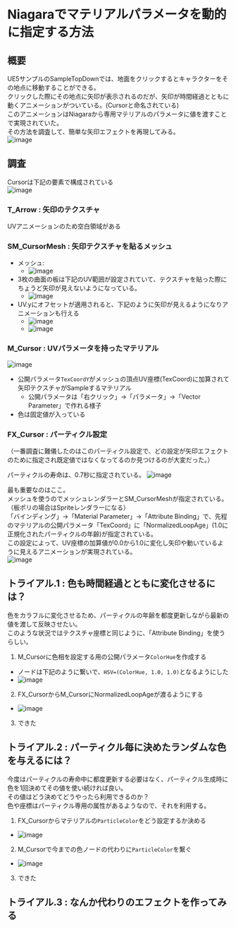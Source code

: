 # Niagaraでマテリアルパラメータを動的に指定する方法

## 概要
UE5サンプルのSampleTopDownでは、地面をクリックするとキャラクターをその地点に移動することができる。  
クリックした際にその地点に矢印が表示されるのだが、矢印が時間経過とともに動くアニメーションがついている。(Cursorと命名されている)  
このアニメーションはNiagaraから専用マテリアルのパラメータに値を渡すことで実現されていた。  
その方法を調査して、簡単な矢印エフェクトを再現してみる。  
![image](https://github.com/user-attachments/assets/1055f2b7-5758-48ca-8544-33e0596d67a8)


## 調査
Cursorは下記の要素で構成されている  
![image](https://github.com/user-attachments/assets/a9d7b776-6cc6-4562-8d69-f74be9fe18be)

### T_Arrow : 矢印のテクスチャ
UVアニメーションのため空白領域がある

### SM_CursorMesh : 矢印テクスチャを貼るメッシュ
- メッシュ:
  - ![image](https://github.com/user-attachments/assets/51ed8c20-a15a-4eb0-94ed-f26c73331c0e)
- 3枚の曲面の板は下記のUV範囲が設定されていて、テクスチャを貼った際にちょうど矢印が見えないようになっている。
  - ![image](https://github.com/user-attachments/assets/9b808680-2e81-4025-94ce-4cb7b9a99340)
- UV.yにオフセットが適用されると、下記のように矢印が見えるようになりアニメーションも行える
  - ![image](https://github.com/user-attachments/assets/0ecc1ff0-0919-4952-a00f-bc9681d1860f)
   - ![image](https://github.com/user-attachments/assets/27555603-6332-4982-8571-d3c609f707e2)

### M_Cursor : UVパラメータを持ったマテリアル
![image](https://github.com/user-attachments/assets/143d2194-4044-4d2d-9258-633f1a4e5182)
- 公開パラメータ`TexCoordY`がメッシュの頂点UV座標(TexCoord)に加算されて矢印テクスチャがSampleするマテリアル
  - 公開パラメータは「右クリック」→「パラメータ」→「Vector Parameter」で作れる様子
- 色は固定値が入っている

### FX_Cursor : パーティクル設定
（一番調査に難儀したのはこのパーティクル設定で、どの設定が矢印エフェクトのために指定され既定値ではなくなってるのか見つけるのが大変だった。）  

パーティクルの寿命は、0.7秒に指定されている。
![image](https://github.com/user-attachments/assets/1ef3fc54-ff0a-45c4-9dd9-ef151b153ffe)

最も重要なのはここ。  
メッシュを使うのでメッシュレンダラーとSM_CursorMeshが指定されている。（板ポリの場合はSpriteレンダラーになる）  
「バインディング」→「Material Parameter」→「Attribute Binding」で、先程のマテリアルの公開パラメータ「TexCoord」に「NormalizedLoopAge」(1.0に正規化されたパーティクルの年齢)が指定されている。  
この設定によって、UV座標の加算値が0.0から1.0に変化し矢印や動いているように見えるアニメーションが実現されている。  
![image](https://github.com/user-attachments/assets/298a06b6-4f6b-4229-9110-e6b6f9ff57e0)


## トライアル.1 : 色も時間経過とともに変化させるには？
色をカラフルに変化させるため、パーティクルの年齢を都度更新しながら最新の値を渡して反映させたい。  
このような状況ではテクスチャ座標と同じように、「Attribute Binding」を使うらしい。  

1. M_Cursorに色相を設定する用の公開パラメータ`ColorHue`を作成する
  - ノードは下記のように繋いで、`HSV=(ColorHue, 1.0, 1.0)`となるようにした
  - ![image](https://github.com/user-attachments/assets/fdca6e73-1623-4046-8760-81d5513e4e1e)

2. FX_CursorからM_CursorにNormalizedLoopAgeが渡るようにする
  - ![image](https://github.com/user-attachments/assets/640565ed-c878-4c3b-86ef-43ef18497271)

3. できた

## トライアル.2 : パーティクル毎に決めたランダムな色を与えるには？
今度はパーティクルの寿命中に都度更新する必要はなく、パーティクル生成時に色を1回決めてその値を使い続ければ良い。  
その値はどう決めてどうやったら利用できるのか？  
色や座標はパーティクル専用の属性があるようなので、それを利用する。  

1. FX_Cursorからマテリアルの`ParticleColor`をどう設定するか決める
  - ![image](https://github.com/user-attachments/assets/86adaaf7-d94d-4bb7-8594-5b02c9df401d)

2. M_Cursorで今までの色ノードの代わりに`ParticleColor`を繋ぐ
  - ![image](https://github.com/user-attachments/assets/e5467fcd-cab3-4aa1-bee0-bfde7dd6250a)

3. できた

## トライアル.3 : なんか代わりのエフェクトを作ってみる
